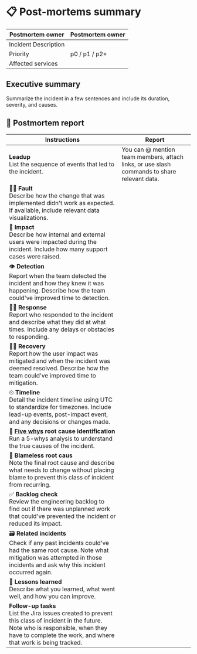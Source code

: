 # 📋 Post-mortems summary


| Postmortem owner | Postmortem owner |
| ---------------- | ---------------- |
| Incident Description |  |
| Priority | p0 / p1 / p2+ |
| Affected services | |



## Executive summary
Summarize the incident in a few sentences and include its duration, severity, and causes.

## 📝 Postmortem report

| Instructions | Report |
| ------------ | ------ |
| **Leadup** <br /> List the sequence of events that led to the incident. | You can @ mention team members, attach links, or use slash commands to share relevant data. |
| 🙅‍♀️ **Fault** <br /> Describe how the change that was implemented didn't work as expected. If available, include relevant data visualizations. | |
| 🥏 **Impact** <br /> Describe how internal and external users were impacted during the incident. Include how many support cases were raised. | |
| 👁 **Detection** <br /> Report when the team detected the incident and how they knew it was happening. Describe how the team could've improved time to detection. | |
| 🙋‍♂️ **Response** <br /> Report who responded to the incident and describe what they did at what times. Include any delays or obstacles to responding. | |
| 🙆‍♀️ **Recovery** <br /> Report how the user impact was mitigated and when the incident was deemed resolved. Describe how the team could've improved time to mitigation. | |
| ⏲ **Timeline** <br /> Detail the incident timeline using UTC to standardize for timezones. Include lead-up events, post-impact event, and any decisions or changes made. | |
| 🔎 **[Five whys](https://www.atlassian.com/team-playbook/plays/5-whys) root cause identification** <br /> Run a 5-whys analysis to understand the true causes of the incident. | |
| 🌱 **Blameless root caus** <br /> Note the final root cause and describe what needs to change without placing blame to prevent this class of incident from recurring. | |
| ✅ **Backlog check** <br /> Review the engineering backlog to find out if there was unplanned work that could've prevented the incident or reduced its impact. | |
| 🗃 **Related incidents** <br /> Check if any past incidents could've had the same root cause. Note what mitigation was attempted in those incidents and ask why this incident occurred again. | |
| 🤔 **Lessons learned** <br /> Describe what you learned, what went well, and how you can improve.| |
|  **Follow-up tasks** <br /> List the Jira issues created to prevent this class of incident in the future. Note who is responsible, when they have to complete the work, and where that work is being tracked. | |




